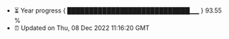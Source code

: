 - ⏳ Year progress { ████████████████████████████▁▁ } 93.55 %
- ⏰ Updated on Thu, 08 Dec 2022 11:16:20 GMT

